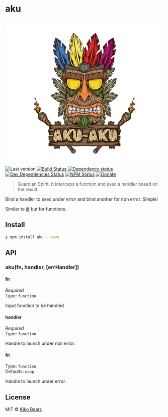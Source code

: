 # aku

<p align="center">
  <br>
  <img src="logo.png" alt="aku">
  <br>
</p>

![Last version](https://img.shields.io/github/tag/Kikobeats/aku.svg?style=flat-square)
[![Build Status](https://img.shields.io/travis/Kikobeats/aku/master.svg?style=flat-square)](https://travis-ci.org/Kikobeats/aku)
[![Dependency status](https://img.shields.io/david/Kikobeats/aku.svg?style=flat-square)](https://david-dm.org/Kikobeats/aku)
[![Dev Dependencies Status](https://img.shields.io/david/dev/Kikobeats/aku.svg?style=flat-square)](https://david-dm.org/Kikobeats/aku#info=devDependencies)
[![NPM Status](https://img.shields.io/npm/dm/aku.svg?style=flat-square)](https://www.npmjs.org/package/aku)
[![Donate](https://img.shields.io/badge/donate-paypal-blue.svg?style=flat-square)](https://paypal.me/Kikobeats)

> Guardian Spirit. It Interceps a function and exec a handler based on the result.

Bind a handler to exec under error and bind another for non error. Simple!

Similar to [jif](https://github.com/contra/jif) but for functions.

## Install

```bash
$ npm install aku --save
```

## API

### aku(fn, handler, [errHandler])

#### fn

*Required*<br>
Type: `function`

Input function to be handled

#### handler

*Required*<br>
Type: `function`

Handle to launch under non error.

#### fn

Type: `function`<br>
Defaults: `noop`

Handle to launch under error.

## License

MIT © [Kiko Beats](http://kikobeats.com)
